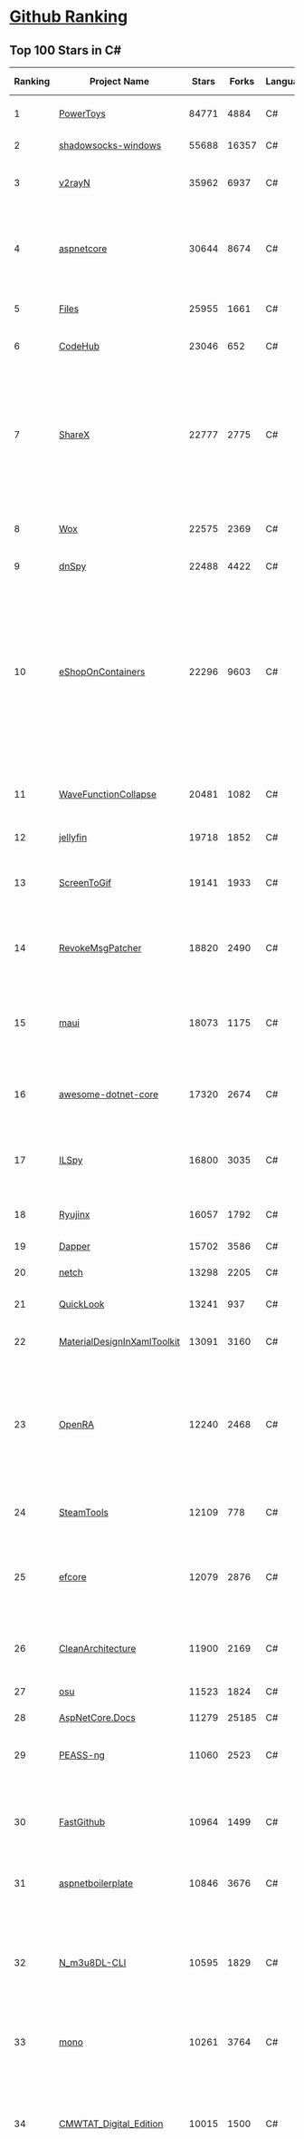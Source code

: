[Github Ranking](../README.md)
==========

## Top 100 Stars in C\#

| Ranking | Project Name | Stars | Forks | Language | Open Issues | Description | Last Commit |
| ------- | ------------ | ----- | ----- | -------- | ----------- | ----------- | ----------- |
| 1 | [PowerToys](https://github.com/microsoft/PowerToys) | 84771 | 4884 | C# | 4046 | Windows system utilities to maximize productivity | 2023-01-17T02:12:28Z |
| 2 | [shadowsocks-windows](https://github.com/shadowsocks/shadowsocks-windows) | 55688 | 16357 | C# | 117 | A C# port of shadowsocks | 2022-08-25T23:51:40Z |
| 3 | [v2rayN](https://github.com/2dust/v2rayN) | 35962 | 6937 | C# | 117 | A V2Ray client for Windows, support Xray core and v2fly core | 2023-01-09T12:20:12Z |
| 4 | [aspnetcore](https://github.com/dotnet/aspnetcore) | 30644 | 8674 | C# | 2382 | ASP.NET Core is a cross-platform .NET framework for building modern cloud-based web applications on Windows, Mac, or Linux. | 2023-01-16T15:39:27Z |
| 5 | [Files](https://github.com/files-community/Files) | 25955 | 1661 | C# | 422 | Building the best file manager experience for Windows | 2023-01-17T02:37:07Z |
| 6 | [CodeHub](https://github.com/CodeHubApp/CodeHub) | 23046 | 652 | C# | 234 | CodeHub is an iOS application written using Xamarin | 2022-06-22T16:14:05Z |
| 7 | [ShareX](https://github.com/ShareX/ShareX) | 22777 | 2775 | C# | 405 | ShareX is a free and open source program that lets you capture or record any area of your screen and share it with a single press of a key. It also allows uploading images, text or other types of files to many supported destinations you can choose from. | 2023-01-16T16:50:10Z |
| 8 | [Wox](https://github.com/Wox-launcher/Wox) | 22575 | 2369 | C# | 952 | Launcher for Windows, an alternative to Alfred and Launchy. | 2022-12-27T10:47:18Z |
| 9 | [dnSpy](https://github.com/dnSpy/dnSpy) | 22488 | 4422 | C# | 0 | .NET debugger and assembly editor | 2020-12-20T23:55:15Z |
| 10 | [eShopOnContainers](https://github.com/dotnet-architecture/eShopOnContainers) | 22296 | 9603 | C# | 25 | Cross-platform .NET sample microservices and container based application that runs on Linux Windows and macOS. Powered by .NET 6, Docker Containers and Azure Kubernetes Services. Supports Visual Studio, VS for Mac and CLI based environments with Docker CLI, dotnet CLI, VS Code or any other code editor. | 2023-01-09T16:39:16Z |
| 11 | [WaveFunctionCollapse](https://github.com/mxgmn/WaveFunctionCollapse) | 20481 | 1082 | C# | 1 | Bitmap & tilemap generation from a single example with the help of ideas from quantum mechanics | 2023-01-03T14:09:12Z |
| 12 | [jellyfin](https://github.com/jellyfin/jellyfin) | 19718 | 1852 | C# | 956 | The Free Software Media System | 2023-01-16T23:15:16Z |
| 13 | [ScreenToGif](https://github.com/NickeManarin/ScreenToGif) | 19141 | 1933 | C# | 203 | 🎬 ScreenToGif allows you to record a selected area of your screen, edit and save it as a gif or video. | 2023-01-11T03:20:15Z |
| 14 | [RevokeMsgPatcher](https://github.com/huiyadanli/RevokeMsgPatcher) | 18820 | 2490 | C# | 38 | :trollface: A hex editor for WeChat/QQ/TIM - PC版微信/QQ/TIM防撤回补丁（我已经看到了，撤回也没用了） | 2023-01-15T06:18:35Z |
| 15 | [maui](https://github.com/dotnet/maui) | 18073 | 1175 | C# | 2193 | .NET MAUI is the .NET Multi-platform App UI, a framework for building native device applications spanning mobile, tablet, and desktop. | 2023-01-17T00:18:04Z |
| 16 | [awesome-dotnet-core](https://github.com/thangchung/awesome-dotnet-core) | 17320 | 2674 | C# | 19 | :honeybee: A collection of awesome .NET core libraries, tools, frameworks and software | 2023-01-10T20:27:18Z |
| 17 | [ILSpy](https://github.com/icsharpcode/ILSpy) | 16800 | 3035 | C# | 189 | .NET Decompiler with support for PDB generation, ReadyToRun, Metadata (&more) - cross-platform! | 2023-01-05T11:36:06Z |
| 18 | [Ryujinx](https://github.com/Ryujinx/Ryujinx) | 16057 | 1792 | C# | 319 | Experimental Nintendo Switch Emulator written in C# | 2023-01-17T02:26:03Z |
| 19 | [Dapper](https://github.com/DapperLib/Dapper) | 15702 | 3586 | C# | 352 | Dapper - a simple object mapper for .Net | 2023-01-14T17:36:54Z |
| 20 | [netch](https://github.com/netchx/netch) | 13298 | 2205 | C# | 10 | A simple proxy client | 2023-01-04T16:21:47Z |
| 21 | [QuickLook](https://github.com/QL-Win/QuickLook) | 13241 | 937 | C# | 358 | Bring macOS “Quick Look” feature to Windows | 2023-01-15T14:07:55Z |
| 22 | [MaterialDesignInXamlToolkit](https://github.com/MaterialDesignInXAML/MaterialDesignInXamlToolkit) | 13091 | 3160 | C# | 162 | Google's Material Design in XAML & WPF, for C# & VB.Net.  | 2023-01-16T05:25:02Z |
| 23 | [OpenRA](https://github.com/OpenRA/OpenRA) | 12240 | 2468 | C# | 1440 | Open Source real-time strategy game engine for early Westwood games such as Command & Conquer: Red Alert written in C# using SDL and OpenGL. Runs on Windows, Linux, *BSD and Mac OS X. | 2023-01-16T18:51:46Z |
| 24 | [SteamTools](https://github.com/BeyondDimension/SteamTools) | 12109 | 778 | C# | 445 | 🛠「Watt Toolkit」是一个开源跨平台的多功能 Steam 工具箱。 | 2023-01-16T23:06:40Z |
| 25 | [efcore](https://github.com/dotnet/efcore) | 12079 | 2876 | C# | 1699 | EF Core is a modern object-database mapper for .NET. It supports LINQ queries, change tracking, updates, and schema migrations. | 2023-01-16T22:25:02Z |
| 26 | [CleanArchitecture](https://github.com/ardalis/CleanArchitecture) | 11900 | 2169 | C# | 15 | Clean Architecture Solution Template: A starting point for Clean Architecture with ASP.NET Core | 2023-01-11T17:12:24Z |
| 27 | [osu](https://github.com/ppy/osu) | 11523 | 1824 | C# | 949 | rhythm is just a *click* away! | 2023-01-17T02:53:11Z |
| 28 | [AspNetCore.Docs](https://github.com/dotnet/AspNetCore.Docs) | 11279 | 25185 | C# | 449 | Documentation for ASP.NET Core | 2023-01-16T23:31:16Z |
| 29 | [PEASS-ng](https://github.com/carlospolop/PEASS-ng) | 11060 | 2523 | C# | 11 | PEASS - Privilege Escalation Awesome Scripts SUITE (with colors) | 2023-01-15T04:27:00Z |
| 30 | [FastGithub](https://github.com/dotnetcore/FastGithub) | 10964 | 1499 | C# | 103 | github加速神器，解决github打不开、用户头像无法加载、releases无法上传下载、git-clone、git-pull、git-push失败等问题 | 2022-12-08T18:58:24Z |
| 31 | [aspnetboilerplate](https://github.com/aspnetboilerplate/aspnetboilerplate) | 10846 | 3676 | C# | 175 | ASP.NET Boilerplate - Web Application Framework | 2023-01-16T12:58:27Z |
| 32 | [N_m3u8DL-CLI](https://github.com/nilaoda/N_m3u8DL-CLI) | 10595 | 1829 | C# | 222 | [.NET] m3u8 downloader 开源的命令行m3u8/HLS/dash下载器，支持普通AES-128-CBC解密，多线程，自定义请求头等. 支持简体中文,繁体中文和英文. English Supported. | 2022-12-08T15:02:46Z |
| 33 | [mono](https://github.com/mono/mono) | 10261 | 3764 | C# | 2105 | Mono open source ECMA CLI, C# and .NET implementation. | 2023-01-13T19:41:26Z |
| 34 | [CMWTAT_Digital_Edition](https://github.com/TGSAN/CMWTAT_Digital_Edition) | 10015 | 1500 | C# | 16 | CloudMoe Windows 10/11 Activation Toolkit get digital license, the best open source Win 10/11 activator in GitHub. GitHub 上最棒的开源 Win10/Win11 数字权利（数字许可证）激活工具！ | 2022-12-12T03:32:24Z |
| 35 | [downkyi](https://github.com/leiurayer/downkyi) | 9968 | 1291 | C# | 279 | 哔哩下载姬downkyi，B站视频下载工具，支持批量下载，支持8K、HDR、杜比视界，提供工具箱（音视频提取、去水印等）。 | 2023-01-15T03:32:40Z |
| 36 | [UnityCsReference](https://github.com/Unity-Technologies/UnityCsReference) | 9928 | 2220 | C# | 0 | Unity C# reference source code. | 2023-01-12T01:41:49Z |
| 37 | [Newtonsoft.Json](https://github.com/JamesNK/Newtonsoft.Json) | 9800 | 3133 | C# | 606 | Json.NET is a popular high-performance JSON framework for .NET | 2023-01-16T09:08:14Z |
| 38 | [lively](https://github.com/rocksdanister/lively) | 9612 | 787 | C# | 198 | Free and open-source software that allows users to set animated desktop wallpapers and screensavers. | 2023-01-13T03:37:09Z |
| 39 | [csharplang](https://github.com/dotnet/csharplang) | 9529 | 972 | C# | 419 | The official repo for the design of the C# programming language | 2023-01-15T02:58:36Z |
| 40 | [basic-computer-games](https://github.com/coding-horror/basic-computer-games) | 9272 | 1199 | C# | 12 | An updated version of the classic "Basic Computer Games" book, with well-written examples in a variety of common MEMORY SAFE, SCRIPTING programming languages. See https://coding-horror.github.io/basic-computer-games/ | 2023-01-05T23:59:17Z |
| 41 | [AutoMapper](https://github.com/AutoMapper/AutoMapper) | 9172 | 1702 | C# | 0 | A convention-based object-object mapper in .NET.  | 2023-01-16T15:45:00Z |
| 42 | [MonoGame](https://github.com/MonoGame/MonoGame) | 9115 | 2666 | C# | 700 | One framework for creating powerful cross-platform games. | 2022-12-30T19:03:27Z |
| 43 | [CefSharp](https://github.com/cefsharp/CefSharp) | 9111 | 2845 | C# | 41 | .NET (WPF and Windows Forms) bindings for the Chromium Embedded Framework | 2023-01-17T00:23:49Z |
| 44 | [orleans](https://github.com/dotnet/orleans) | 9068 | 1955 | C# | 402 | Cloud Native application framework for .NET | 2023-01-16T19:39:57Z |
| 45 | [MediatR](https://github.com/jbogard/MediatR) | 8978 | 1032 | C# | 6 | Simple, unambitious mediator implementation in .NET | 2023-01-14T14:52:21Z |
| 46 | [IdentityServer4](https://github.com/IdentityServer/IdentityServer4) | 8959 | 3779 | C# | 0 | OpenID Connect and OAuth 2.0 Framework for ASP.NET Core | 2022-12-13T07:48:19Z |
| 47 | [ArchiSteamFarm](https://github.com/JustArchiNET/ArchiSteamFarm) | 8929 | 985 | C# | 3 | C# application with primary purpose of farming Steam cards from multiple accounts simultaneously. | 2023-01-17T02:41:38Z |
| 48 | [RestSharp](https://github.com/restsharp/RestSharp) | 8850 | 2270 | C# | 15 | Simple REST and HTTP API Client for .NET | 2023-01-13T22:02:12Z |
| 49 | [SignalR](https://github.com/SignalR/SignalR) | 8803 | 2298 | C# | 23 | Incredibly simple real-time web for .NET | 2023-01-13T01:15:54Z |
| 50 | [BenchmarkDotNet](https://github.com/dotnet/BenchmarkDotNet) | 8596 | 848 | C# | 156 | Powerful .NET library for benchmarking | 2023-01-16T13:36:27Z |
| 51 | [MahApps.Metro](https://github.com/MahApps/MahApps.Metro) | 8557 | 2419 | C# | 68 | A framework that allows developers to cobble together a better UI for their own WPF applications with minimal effort. | 2023-01-13T13:32:02Z |
| 52 | [FluentTerminal](https://github.com/felixse/FluentTerminal) | 8517 | 430 | C# | 240 | A Terminal Emulator based on UWP and web technologies. | 2023-01-07T04:38:26Z |
| 53 | [Jackett](https://github.com/Jackett/Jackett) | 8479 | 1025 | C# | 199 | API Support for your favorite torrent trackers | 2023-01-17T02:57:36Z |
| 54 | [winsw](https://github.com/winsw/winsw) | 8384 | 1296 | C# | 150 | A wrapper executable that can run any executable as a Windows service, in a permissive license. | 2023-01-06T05:01:21Z |
| 55 | [duplicati](https://github.com/duplicati/duplicati) | 8360 | 779 | C# | 885 | Store securely encrypted backups in the cloud! | 2023-01-13T23:29:54Z |
| 56 | [Locale-Emulator](https://github.com/xupefei/Locale-Emulator) | 8252 | 707 | C# | 0 | Yet Another System Region and Language Simulator | 2022-04-15T09:55:46Z |
| 57 | [Sonarr](https://github.com/Sonarr/Sonarr) | 8138 | 1096 | C# | 117 | Smart PVR for newsgroup and bittorrent users. | 2023-01-16T05:21:54Z |
| 58 | [Hangfire](https://github.com/HangfireIO/Hangfire) | 7975 | 1570 | C# | 708 | An easy way to perform background job processing in your .NET and .NET Core applications. No Windows Service or separate process required | 2023-01-13T11:30:41Z |
| 59 | [Terminal.Gui](https://github.com/gui-cs/Terminal.Gui) | 7843 | 584 | C# | 74 | Cross Platform Terminal UI toolkit for .NET | 2023-01-16T19:56:40Z |
| 60 | [nopCommerce](https://github.com/nopSolutions/nopCommerce) | 7814 | 4414 | C# | 151 | ASP.NET Core eCommerce software. nopCommerce is a free and open-source shopping cart. | 2023-01-16T16:27:15Z |

